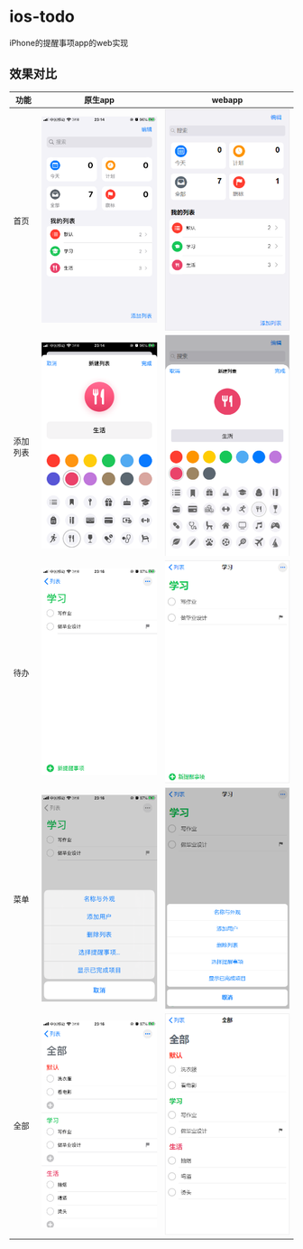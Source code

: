 # ios-todo
iPhone的提醒事项app的web实现


## 效果对比
功能 | 原生app | webapp 
-- | -- | --
首页 | ![首页](images/index-ios.png) | ![首页](images/index.png) 
添加列表 | ![添加列表](images/add-category-ios.png) | ![添加列表](images/add-category.png) 
待办 |  ![待办](images/category-ios.png) | ![待办](images/category.png) 
菜单 | ![菜单](images/action-ios.png) | ![菜单](images/action.png) 
全部 | ![全部](images/all-ios.png) | ![菜单](images/all.png) 